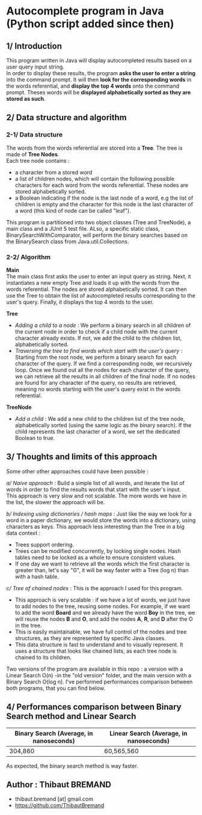 
# Autocomplete program in Java (Python script added since then) 
  
## 1/ Introduction  
This program written in Java will display autocompleted results based on a user query input string.    
In order to display these results, the program **asks the user to enter a string** into the command prompt. It will then **look for the corresponding words** in the words referential, and **display the top 4 words** onto the command prompt. Theses words will be **displayed alphabetically sorted as they are stored as such**.  
  
## 2/ Data structure and algorithm  
### 2-1/ Data structure  
The words from the words referential are stored into a **Tree**. The tree is made of **Tree Nodes**.    
Each tree node contains :   
- a character from a stored word  
- a list of children nodes, which will contain the following possible characters for each word from the words referential. These nodes are stored alphabetically sorted.    
- a Boolean indicating if the node is the last node of a word, e.g the list of children is empty and the character for this node is the last character of a word (this kind of node can be called "leaf").  
  
This program is partitioned into two object classes (Tree and TreeNode), a main class and a JUnit 5 test file. ALso, a specific static class, BinarySearchWithComparator, will perform the binary searches based on the BinarySearch class from Java.util.Collections.  
  
### 2-2/ Algorithm  
**Main**  
The main class first asks the user to enter an input query as string. Next, it instantiates a new empty Tree and loads it up with the words from the words referential. The nodes are stored alphabetically sorted. It can then use the Tree to obtain the list of autocompleted results corresponding to the user's query. Finally, it displays the top 4 words to the user.  
  
**Tree**  
- *Adding a child to a node* : We perform a binary search in all children of the current node in order to check if a child node with the current character already exists. If not, we add the child to the children list, alphabetically sorted.   
- *Traversing the tree to find words which start with the user's query* : Starting from the root node, we perform a binary search for each character of the query. If we find a corresponding node, we recursively loop. Once we found out all the nodes for each character of the query, we can retrieve all the results in all children of the final node. If no nodes are found for any character of the query, no results are retrieved, meaning no words starting with the user's query exist in the words referential.  
  
**TreeNode**  
- *Add a child* : We add a new child to the children list of the tree node, alphabetically sorted (using the same logic as the binary search). If the child represents the last character of a word, we set the dedicated Boolean to true.    
  
## 3/ Thoughts and limits of this approach  
Some other other approaches could have been possible :  
  
*a/ Naive approach* : Build a simple list of all words, and iterate the list of words in order to find the results words that start with the user's input.    
This approach is very slow and not scalable. The more words we have in the list, the slower the approach will be.    
  
*b/ Indexing using dictionaries / hash maps* : Just like the way we look for a word in a paper dictionary, we would store the words into a dictionary, using characters as keys. This approach less interesting than the Tree in a big data context :  
- Trees support ordering.  
- Trees can be modified concurrently, by locking single nodes. Hash tables need to be locked as a whole to ensure consistent values.  
- If one day we want to retrieve all the words which the first character is greater than, let's say "G", it will be way faster with a Tree (log n) than with a hash table.       
  
*c/ Tree of chained nodes* : This is the approach I used for this program.   
- This approach is very scalable : if we have a lot of words, we just have to add nodes to the tree, reusing some nodes. For example, if we want to add the word **Board** and we already have the word **Boy** in the tree, we will reuse the nodes **B** and **O**, and add the nodes **A**, **R**, and **D** after the O in the tree.    
- This is easily maintainable, we have full control of the nodes and tree structures, as they are represented by specific Java classes.   
- This data structure is fast to understand and to visually represent. It uses a structure that looks like chained lists, as each tree node is chained to its children.  

Two versions of the program are available in this repo : a version with a Linear Search O(n) -in the "old version" folder, and the main version with a Binary Search O(log n). I've performed performances comparison between both programs, that you can find below.   

## 4/ Performances comparison between Binary Search method and Linear Search  

| Binary Search (Average, in nanoseconds) | Linear Search (Average, in nanoseconds) |
|-----------------------------------------|-----------------------------------------|
| 304,860                                 | 60,565,560                              |

As expected, the binary search method is way faster.  

## Author : Thibaut BREMAND  
- thibaut.bremand [at] gmail.com
- https://github.com/ThibautBremand
